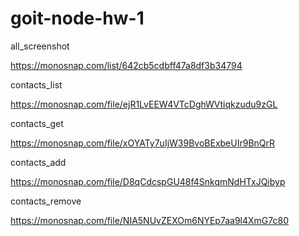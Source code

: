 # goit-node-hw-1

all_screenshot

https://monosnap.com/list/642cb5cdbff47a8df3b34794

contacts_list

https://monosnap.com/file/ejR1LvEEW4VTcDghWVtiqkzudu9zGL

contacts_get

https://monosnap.com/file/xOYATy7uIjW39BvoBExbeUIr9BnQrR

contacts_add

https://monosnap.com/file/D8qCdcspGU48f4SnkqmNdHTxJQibyp

contacts_remove

https://monosnap.com/file/NIA5NUvZEXOm6NYEp7aa9l4XmG7c80
